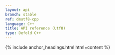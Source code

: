```yaml
---
layout: api
branch: stable
ref: dmutf8-cpp
language: C++
title: API reference (Utf8)
type: Defold C++
---
```

{% include anchor_headings.html html=content %}